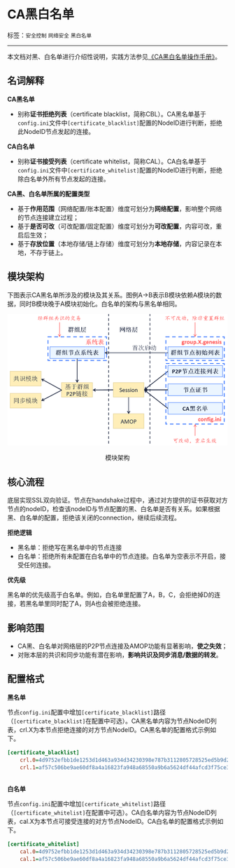 # CA黑白名单

标签：``安全控制`` ``网络安全`` ``黑白名单``

----

本文档对黑、白名单进行介绍性说明，实践方法参见[《CA黑白名单操作手册》](../../manual/certificate_list.md)。

## 名词解释

**CA黑名单**

* 别称**证书拒绝列表**（certificate blacklist，简称CBL）。CA黑名单基于`config.ini`文件中`[certificate_blacklist]`配置的NodeID进行判断，拒绝此NodeID节点发起的连接。

**CA白名单**

* 别称**证书接受列表**（certificate whitelist，简称CAL）。CA白名单基于`config.ini`文件中`[certificate_whitelist]`配置的NodeID进行判断，拒绝除白名单外所有节点发起的连接。

**CA黑、白名单所属的配置类型**

- 基于**作用范围**（网络配置/账本配置）维度可划分为**网络配置**，影响整个网络的节点连接建立过程；
- 基于**是否可改**（可改配置/固定配置）维度可划分为**可改配置**，内容可改，重启后生效；
- 基于**存放位置**（本地存储/链上存储）维度可划分为**本地存储**，内容记录在本地，不存于链上。

## 模块架构

下图表示CA黑名单所涉及的模块及其关系。图例A->B表示B模块依赖A模块的数据，同时B模块晚于A模块初始化。白名单的架构与黑名单相同。

![](../../../images/node_management/architecture.png)

<center>模块架构</center>

## 核心流程

底层实现SSL双向验证。节点在handshake过程中，通过对方提供的证书获取对方节点的nodeID，检查该nodeID与节点配置的黑、白名单是否有关系。如果根据黑、白名单的配置，拒绝该关闭的connection，继续后续流程。

**拒绝逻辑**

* 黑名单：拒绝写在黑名单中的节点连接
* 白名单：拒绝所有未配置在白名单中的节点连接。白名单为空表示不开启，接受任何连接。

**优先级**

黑名单的优先级高于白名单。例如，白名单里配置了A，B，C，会拒绝掉D的连接，若黑名单里同时配了A，则A也会被拒绝连接。

## 影响范围

- CA黑、白名单对网络层的P2P节点连接及AMOP功能有显著影响，**使之失效**；
- 对账本层的共识和同步功能有潜在影响，**影响共识及同步消息/数据的转发**。

## 配置格式

**黑名单**

节点`config.ini`配置中增加`[certificate_blacklist]`路径（`[certificate_blacklist]`在配置中可选）。CA黑名单内容为节点NodeID列表，crl.X为本节点拒绝连接的对方节点NodeID。CA黑名单的配置格式示例如下。

```ini
[certificate_blacklist]
    crl.0=4d9752efbb1de1253d1d463a934d34230398e787b3112805728525ed5b9d2ba29e4ad92c6fcde5156ede8baa5aca372a209f94dc8f283c8a4fa63e3787c338a4
    crl.1=af57c506be9ae60df8a4a16823fa948a68550a9b6a5624df44afcd3f75ce3afc6bb1416bcb7018e1a22c5ecbd016a80ffa57b4a73adc1aeaff4508666c9b633a
   
```

**白名单**

节点`config.ini`配置中增加`[certificate_whitelist]`路径（`[certificate_whitelist]`在配置中可选）。CA白名单内容为节点NodeID列表，cal.X为本节点可接受连接的对方节点NodeID。CA白名单的配置格式示例如下。

``` ini
[certificate_whitelist]
    cal.0=4d9752efbb1de1253d1d463a934d34230398e787b3112805728525ed5b9d2ba29e4ad92c6fcde5156ede8baa5aca372a209f94dc8f283c8a4fa63e3787c338a4
    cal.1=af57c506be9ae60df8a4a16823fa948a68550a9b6a5624df44afcd3f75ce3afc6bb1416bcb7018e1a22c5ecbd016a80ffa57b4a73adc1aeaff4508666c9b633a
```
